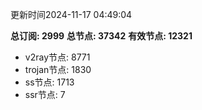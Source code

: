 更新时间2024-11-17 04:49:04

**总订阅: 2999**
**总节点: 37342**
**有效节点: 12321**
- v2ray节点: 8771
- trojan节点: 1830
- ss节点: 1713
- ssr节点: 7
